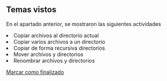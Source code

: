 ## Temas vistos

En el apartado anterior, se mostraron las siguientes actividades
<li> Copiar archivos al directorio actual
<li> Copiar varios archivos a un directorio
<li> Copiar de forma recursiva directorios
<li> Mover archivos y directorios
<li> Renombrar archivos y directorios



<a onclick="test()" href="http://147.182.201.108:8080/finish/basic-copy" target="_parent" class="btn primary-btn">Marcar como finalizado</a>
